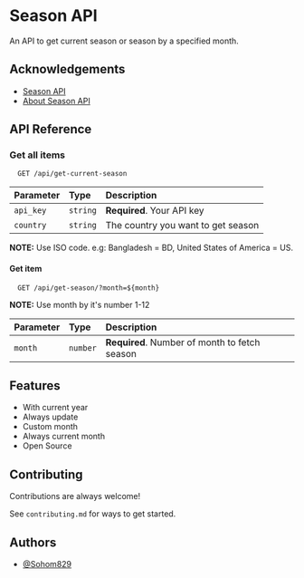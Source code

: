 # Season API

An API to get current season or season by a specified month.

## Acknowledgements

- [Season API](https://github.com/Sohom829/SeasonAPI)
- [About Season API](https://github.com/Sohom829/SeasonAPI/blob/main/README.md)

## API Reference

### Get all items

```http
  GET /api/get-current-season
```

| Parameter | Type     | Description                        |
| :-------- | :------- | :--------------------------------- |
| `api_key` | `string` | **Required**. Your API key         |
| `country` | `string` | The country you want to get season |

**NOTE:** Use ISO code. e.g: Bangladesh = BD, United States of America = US.

#### Get item

```http
  GET /api/get-season/?month=${month}
```

**NOTE:** Use month by it's number 1-12

| Parameter | Type     | Description                                   |
| :-------- | :------- | :-------------------------------------------- |
| `month`   | `number` | **Required**. Number of month to fetch season |

## Features

- With current year
- Always update
- Custom month
- Always current month
- Open Source

## Contributing

Contributions are always welcome!

See `contributing.md` for ways to get started.

## Authors

- [@Sohom829](https://www.github.com/Sohom829)
